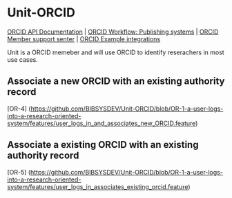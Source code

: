 # Unit-ORCID

[ORCID API Documentation](https://members.orcid.org/api) | 
[ORCID Workflow: Publishing systems](https://members.orcid.org/api/workflow/publishing-systems) |
[ORCID Member support senter](https://members.orcid.org/) | 
[ORCID Example integrations](https://members.orcid.org/resources#sec2)

Unit is a ORCID memeber and will use ORCID to identify reserachers in most use cases.

## Associate a new ORCID with an existing authority record 

[OR-4] (https://github.com/BIBSYSDEV/Unit-ORCID/blob/OR-1-a-user-logs-into-a-research-oriented-system/features/user_logs_in_and_associates_new_ORCID.feature)

## Associate a existing ORCID with an existing authority record 

[OR-5] (https://github.com/BIBSYSDEV/Unit-ORCID/blob/OR-1-a-user-logs-into-a-research-oriented-system/features/user_logs_in_associates_existing_orcid.feature)
